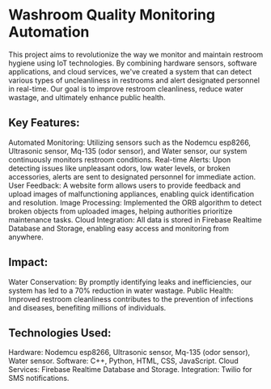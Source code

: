 # Washroom Quality Monitoring Automation
This project aims to revolutionize the way we monitor and maintain restroom hygiene using IoT technologies. By combining hardware sensors, software applications, and cloud services, we've created a system that can detect various types of uncleanliness in restrooms and alert designated personnel in real-time. Our goal is to improve restroom cleanliness, reduce water wastage, and ultimately enhance public health.

## Key Features:
Automated Monitoring: Utilizing sensors such as the Nodemcu esp8266, Ultrasonic sensor, Mq-135 (odor sensor), and Water sensor, our system continuously monitors restroom conditions.
Real-time Alerts: Upon detecting issues like unpleasant odors, low water levels, or broken accessories, alerts are sent to designated personnel for immediate action.
User Feedback: A website form allows users to provide feedback and upload images of malfunctioning appliances, enabling quick identification and resolution.
Image Processing: Implemented the ORB algorithm to detect broken objects from uploaded images, helping authorities prioritize maintenance tasks.
Cloud Integration: All data is stored in Firebase Realtime Database and Storage, enabling easy access and monitoring from anywhere.

## Impact:
Water Conservation: By promptly identifying leaks and inefficiencies, our system has led to a 70% reduction in water wastage.
Public Health: Improved restroom cleanliness contributes to the prevention of infections and diseases, benefiting millions of individuals.

## Technologies Used:
Hardware: Nodemcu esp8266, Ultrasonic sensor, Mq-135 (odor sensor), Water sensor.
Software: C++, Python, HTML, CSS, JavaScript.
Cloud Services: Firebase Realtime Database and Storage.
Integration: Twilio for SMS notifications.
